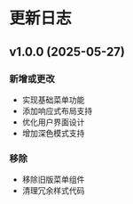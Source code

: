 # 更新日志

## v1.0.0 (2025-05-27)

### 新增或更改

- 实现基础菜单功能
- 添加响应式布局支持
- 优化用户界面设计
- 增加深色模式支持

### 移除

- 移除旧版菜单组件
- 清理冗余样式代码
